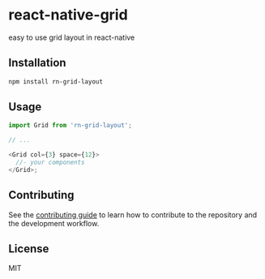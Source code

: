 # react-native-grid

easy to use grid layout in react-native

## Installation

```sh
npm install rn-grid-layout
```

## Usage

```js
import Grid from 'rn-grid-layout';

// ...

<Grid col={3} space={12}>
  //- your components
</Grid>;
```

## Contributing

See the [contributing guide](CONTRIBUTING.md) to learn how to contribute to the repository and the development workflow.

## License

MIT
